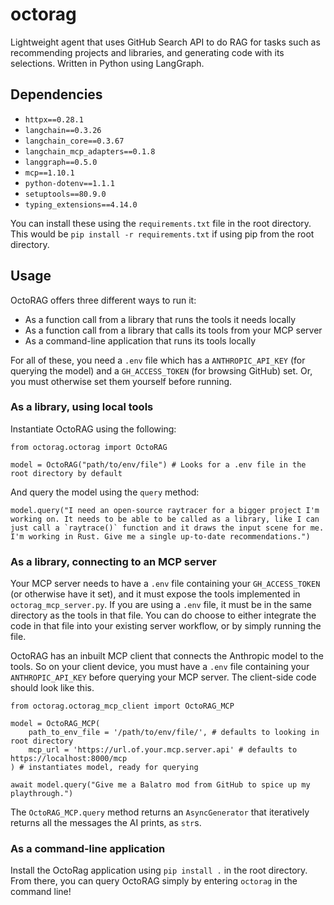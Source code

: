 # octorag
Lightweight agent that uses GitHub Search API to do RAG for tasks such as recommending projects and libraries, and generating code with its selections. Written in Python using LangGraph.

## Dependencies
- `httpx==0.28.1`
- `langchain==0.3.26`
- `langchain_core==0.3.67`
- `langchain_mcp_adapters==0.1.8`
- `langgraph==0.5.0`
- `mcp==1.10.1`
- `python-dotenv==1.1.1`
- `setuptools==80.9.0`
- `typing_extensions==4.14.0`

You can install these using the `requirements.txt` file in the root directory. This would be `pip install -r requirements.txt` if using pip from the root directory.

## Usage
OctoRAG offers three different ways to run it:
- As a function call from a library that runs the tools it needs locally
- As a function call from a library that calls its tools from your MCP server
- As a command-line application that runs its tools locally

For all of these, you need a `.env` file which has a `ANTHROPIC_API_KEY` (for querying the model) and a `GH_ACCESS_TOKEN` (for browsing GitHub) set. Or, you must otherwise set them yourself before running.

### As a library, using local tools
Instantiate OctoRAG using the following:
```
from octorag.octorag import OctoRAG

model = OctoRAG("path/to/env/file") # Looks for a .env file in the root directory by default
```

And query the model using the `query` method:

```
model.query("I need an open-source raytracer for a bigger project I'm working on. It needs to be able to be called as a library, like I can just call a `raytrace()` function and it draws the input scene for me. I'm working in Rust. Give me a single up-to-date recommendations.")
```

### As a library, connecting to an MCP server

Your MCP server needs to have a `.env` file containing your `GH_ACCESS_TOKEN` (or otherwise have it set), and it must expose the tools implemented in `octorag_mcp_server.py`. If you are using a `.env` file, it must be in the same directory as the tools in that file. You can do choose to either integrate the code in that file into your existing server workflow, or by simply running the file.

OctoRAG has an inbuilt MCP client that connects the Anthropic model to the tools. So on your client device, you must have a `.env` file containing your `ANTHROPIC_API_KEY` before querying your MCP server. The client-side code should look like this.

```
from octorag.octorag_mcp_client import OctoRAG_MCP

model = OctoRAG_MCP(
    path_to_env_file = '/path/to/env/file/', # defaults to looking in root directory
    mcp_url = 'https://url.of.your.mcp.server.api' # defaults to https://localhost:8000/mcp 
) # instantiates model, ready for querying

await model.query("Give me a Balatro mod from GitHub to spice up my playthrough.")
```

The `OctoRAG_MCP.query` method returns an `AsyncGenerator` that iteratively returns all the messages the AI prints, as `str`s.

### As a command-line application
Install the OctoRag application using `pip install .` in the root directory. From there, you can query OctoRAG simply by entering `octorag` in the command line!